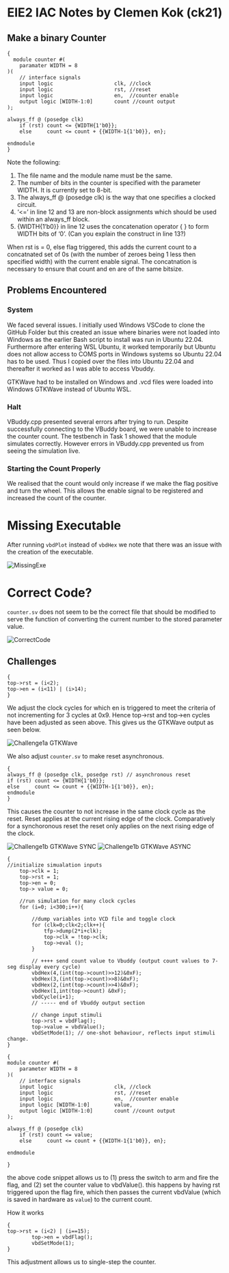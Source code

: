 # EIE2 IAC Notes by Clemen Kok (ck21)

## Make a binary Counter

```
{
  module counter #(
    paramater WIDTH = 8
)(
    // interface signals
    input logic                    clk, //clock
    input logic                    rst, //reset
    input logic                    en,  //counter enable
    output logic [WIDTH-1:0]       count //count output
);

always_ff @ (posedge clk)
    if (rst) count <= {WIDTH{1'b0}};
    else     count <= count + {{WIDTH-1{1'b0}}, en};

endmodule
}
```  

Note the following:  
1.	The file name and the module name must be the same.  
2.	The number of bits in the counter is specified with the parameter WIDTH. It is currently set to 8-bit.   
3.	The always_ff @ (posedge clk) is the way that one specifies a clocked circuit.  
4.	‘<=’ in line 12 and 13 are non-block assignments which should be used within an always_ff block.  
5.	{WIDTH{1’b0}} in line 12 uses the concatenation operator { } to form WIDTH bits of ‘0’. (Can you explain the construct in line 13?)  

When rst is = 0, else flag triggered, this adds the current count to a concatnated set of 0s (with the number of zeroes being 1 less then specified width) with the current enable signal. The concatnation is necessary to ensure that count and en are of the same bitsize.

## Problems Encountered

### System  

We faced several issues. I initially used Windows VSCode to clone the GitHub Folder but this created an issue where binaries were not loaded into Windows as the earlier Bash script to install was run in Ubuntu 22.04. Furthermore after entering WSL Ubuntu, it worked temporarily but Ubuntu does not allow access to COMS ports in Windows systems so Ubuntu 22.04 has to be used. Thus I copied over the files into Ubuntu 22.04 and thereafter it worked as I was able to access Vbuddy.  

GTKWave had to be installed on Windows and .vcd files were loaded into Windows GTKWave instead of Ubuntu WSL.  

### Halt  

VBuddy.cpp presented several errors after trying to run. Despite successfully connecting to the VBuddy board, we were unable to increase the counter count. The testbench in Task 1 showed that the module simulates correctly. However errors in VBuddy.cpp prevented us from seeing the simulation live. 

### Starting the Count Properly

We realised that the count would only increase if we make the flag positive and turn the wheel. This allows the enable signal to be registered and increased the count of the counter. 

# Missing Executable

After running `vbdPlot` instead of `vbdHex` we note that there was an issue with the creation of the executable.

![MissingExe](images/missingexe.png)

# Correct Code?

`counter.sv` does not seem to be the correct file that should be modified to serve the function of converting the current number to the stored parameter value.  

![CorrectCode](images/correctcode.png)

## Challenges

```
{
top->rst = (i<2);
top->en = (i<11) | (i>14);
}
```

We adjust the clock cycles for which en is triggered to meet the criteria of not incrementing for 3 cycles at 0x9. Hence top->rst and top->en cycles have been adjusted as seen above. This gives us the GTKWave output as seen below.

![Challenge1a GTKWave](images/1a_GTKWave.png)

We also adjust `counter.sv` to make reset asynchronous.

```
{
always_ff @ (posedge clk, posedge rst) // asynchronous reset
if (rst) count <= {WIDTH{1'b0}}; 
else     count <= count + {{WIDTH-1{1'b0}}, en};
endmodule
}
```

This causes the counter to not increase in the same clock cycle as the reset. Reset applies at the current rising edge of the clock. Comparatively for a synchoronous reset the reset only applies on the next rising edge of the clock.  

![Challenge1b GTKWave SYNC](images/SYNCRESET.png)
![Challenge1b GTKWave ASYNC](images/ASYNCRESET.png)

```
{
//initialize simualation inputs
    top->clk = 1;
    top->rst = 1;
    top->en = 0;
    top-> value = 0;

    //run simulation for many clock cycles
    for (i=0; i<300;i++){

        //dump variables into VCD file and toggle clock
        for (clk=0;clk<2;clk++){
            tfp->dump(2*i+clk);
            top->clk = !top->clk;
            top->eval ();
        }

        // ++++ send count value to Vbuddy (output count values to 7-seg display every cycle)
        vbdHex(4,(int(top->count)>>12)&0xF);
        vbdHex(3,(int(top->count)>>8)&0xF);
        vbdHex(2,(int(top->count)>>4)&0xF);
        vbdHex(1,int(top->count) &0xF);
        vbdCycle(i+1);
        // ----- end of Vbuddy output section

        // change input stimuli
        top->rst = vbdFlag();
        top->value = vbdValue();
        vbdSetMode(1); // one-shot behaviour, reflects input stimuli change. 
}
```

```
{
module counter #(
    parameter WIDTH = 8
)(
    // interface signals
    input logic                    clk, //clock
    input logic                    rst, //reset
    input logic                    en,  //counter enable
    input logic [WIDTH-1:0]        value,
    output logic [WIDTH-1:0]       count //count output
);

always_ff @ (posedge clk)
    if (rst) count <= value;
    else     count <= count + {{WIDTH-1{1'b0}}, en};

endmodule

}
```

the above code snippet allows us to (1) press the switch to arm and fire the flag, and (2) set the counter value to vbdValue(). this happens by having rst triggered upon the flag fire, which then passes the current vbdValue (which is saved in hardware as `value`) to the current count.

How it works 

```
{
top->rst = (i<2) | (i==15);
        top->en = vbdFlag();
        vbdSetMode(1);
}
```

This adjustment allows us to single-step the counter.